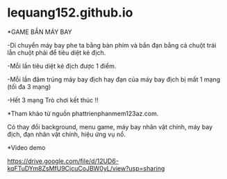 # lequang152.github.io
*GAME BẮN MÁY BAY 

-Di chuyển máy bay phe ta bằng bàn phím và bắn đạn bằng cả chuột trái lẫn chuột phải để tiêu diệt kẻ địch.

-Mỗi lần tiêu diệt kẻ địch được 1 điểm.

-Mỗi lần đâm trúng máy bay địch hay đạn của máy bay địch bị mất 1 mạng (tối đa 3 mạng)

-Hết 3 mạng Trò chơi kết thúc !!

*Tham khảo từ nguồn phattrienphanmem123az.com.

Có thay đổi background, menu game, máy bay nhân vật chính, máy bay địch, đạn nhân vật chính, hiệu ứng vụ nổ. 

*Video demo 

https://drive.google.com/file/d/12UD6-kqFTuDYm8ZsMfU9CjcuCoJBW0yL/view?usp=sharing
